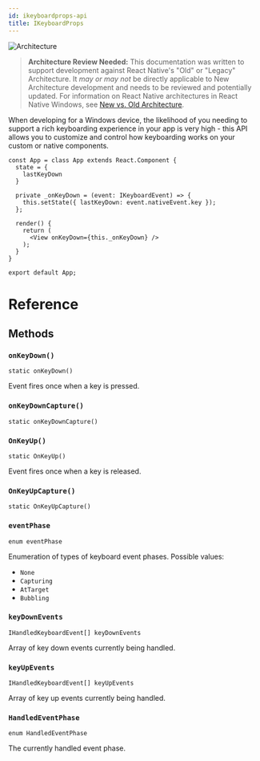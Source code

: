 ```yaml
---
id: ikeyboardprops-api
title: IKeyboardProps
---
```


![Architecture](https://img.shields.io/badge/architecture-needs_review-red)

> **Architecture Review Needed:** This documentation was written to support development against React Native's "Old" or "Legacy" Architecture. It *may or may not* be directly applicable to New Architecture development and needs to be reviewed and potentially updated. For information on React Native architectures in React Native Windows, see [New vs. Old Architecture](new-architecture.md).

When developing for a Windows device, the likelihood of you needing to support a rich keyboarding experience in your app is very high - this API allows you to customize and control how keyboarding works on your custom or native components.

```
const App = class App extends React.Component {
  state = {
    lastKeyDown
  }

  private _onKeyDown = (event: IKeyboardEvent) => {
    this.setState({ lastKeyDown: event.nativeEvent.key });
  };

  render() {
    return (
      <View onKeyDown={this._onKeyDown} />
    );
  }
}

export default App;
```

# Reference

## Methods

### ```onKeyDown()```

```
static onKeyDown()
```

Event fires once when a key is pressed.

### ```onKeyDownCapture()```

```
static onKeyDownCapture()
```

### ```OnKeyUp()```

```
static OnKeyUp()
```

Event fires once when a key is released.

### ```OnKeyUpCapture()```

```
static OnKeyUpCapture()
```

### ```eventPhase```

```
enum eventPhase
```

Enumeration of types of keyboard event phases.
Possible values:

- `None`
- `Capturing`
- `AtTarget`
- `Bubbling`

### ```keyDownEvents```

```
IHandledKeyboardEvent[] keyDownEvents
```

Array of key down events currently being handled.

### ```keyUpEvents```

```
IHandledKeyboardEvent[] keyUpEvents
```

Array of key up events currently being handled.

### ```HandledEventPhase```

```
enum HandledEventPhase
```

The currently handled event phase.
